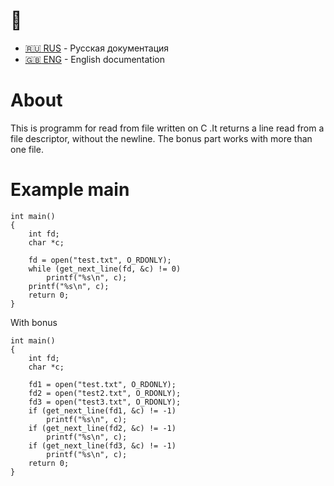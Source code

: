 
# :construction: 

- [:ru: RUS](./README.ru.md) - Русская документация
- [:uk: ENG](./README.md) - English documentation

# About
This is programm for read from file written on C .It returns a line read from a
file descriptor, without the newline.
The bonus part
works with more than one file.

# Example main

```
int main()
{
    int fd;
    char *c;

    fd = open("test.txt", O_RDONLY);
    while (get_next_line(fd, &c) != 0)
        printf("%s\n", c);
    printf("%s\n", c);
    return 0;
}
```

With bonus

```
int main()
{
    int fd;
    char *c;

    fd1 = open("test.txt", O_RDONLY);
    fd2 = open("test2.txt", O_RDONLY);
    fd3 = open("test3.txt", O_RDONLY);
    if (get_next_line(fd1, &c) != -1)
        printf("%s\n", c);
    if (get_next_line(fd2, &c) != -1)
        printf("%s\n", c);
    if (get_next_line(fd3, &c) != -1)
        printf("%s\n", c);
    return 0;
}
```
